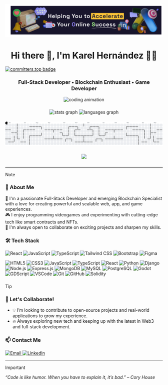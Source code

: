 ![Banner](public/img/banner-test.png)

###

<h1 align="center">Hi there 👋, I'm Karel Hernández 👨‍💻</h1>

[![committers.top badge](https://user-badge.committers.top/suriname/USERNAME.svg)](https://user-badge.committers.top/suriname/USERNAME)

<h3 align="center">Full-Stack Developer • Blockchain Enthusiast • Game Developer</h3>

<p align="center">
  <img src="https://cdn.pixabay.com/animation/2024/05/16/21/45/21-45-34-3_512.gif" height="320" alt="coding animation"/>
</p>

###

<div align="center">
  <img src="https://github-readme-stats.vercel.app/api?username=karel95&hide_title=false&hide_rank=false&show_icons=true&include_all_commits=true&count_private=true&disable_animations=false&theme=dracula&locale=en&hide_border=false&order=1" height="150" alt="stats graph"  />
  <img src="https://github-readme-stats.vercel.app/api/top-langs?username=karel95&locale=en&hide_title=false&layout=compact&card_width=320&langs_count=5&theme=dracula&hide_border=false&order=2" height="150" alt="languages graph"  />
</div>

###

<picture>
  <source media="(prefers-color-scheme: dark)" srcset="https://raw.githubusercontent.com/karel95/karel95/output/pacman-contribution-graph-dark.svg">
  <source media="(prefers-color-scheme: light)" srcset="https://raw.githubusercontent.com/karel95/karel95/output/pacman-contribution-graph.svg">
  <img alt="pacman contribution graph" src="https://raw.githubusercontent.com/karel95/karel95/output/pacman-contribution-graph.svg">
</picture>

###

<div align="center">
  <img src="https://profile-counter.glitch.me/karel95/count.svg?"  />
</div>

###

---

> [!NOTE]
> ### 🚀 About Me
>
> 🌱 I'm a passionate Full-Stack Developer and emerging Blockchain Specialist with a love for creating powerful and scalable web, app, and game experiences.  
> 🎮 I enjoy programming videogames and experimenting with cutting-edge tech like smart contracts and NFTs.  
> 🤝 I'm always open to collaborate on exciting projects and sharpen my skills.

### 🛠️ Tech Stack

![React](https://img.shields.io/badge/React-20232A?style=for-the-badge&logo=react&logoColor=61DAFB) ![JavaScript](https://img.shields.io/badge/JavaScript-F7DF1E?style=for-the-badge&logo=javascript&logoColor=black) ![TypeScript](https://img.shields.io/badge/TypeScript-3178C6?style=for-the-badge&logo=typescript&logoColor=white) ![Tailwind CSS](https://img.shields.io/badge/Tailwind_CSS-38B2AC?style=for-the-badge&logo=tailwind-css&logoColor=white) ![Bootstrap](https://img.shields.io/badge/Bootstrap-563D7C?style=for-the-badge&logo=bootstrap&logoColor=white) ![Figma](https://img.shields.io/badge/Figma-F24E1E?style=for-the-badge&logo=figma&logoColor=white)
  <div>
    <img src="https://cdn.jsdelivr.net/gh/devicons/devicon/icons/html5/html5-original.svg" height="30" alt="HTML5"/>
    <img src="https://cdn.jsdelivr.net/gh/devicons/devicon/icons/css3/css3-original.svg" height="30" alt="CSS3"/>
    <img src="https://cdn.jsdelivr.net/gh/devicons/devicon/icons/javascript/javascript-original.svg" height="30" alt="JavaScript"/>
    <img src="https://cdn.jsdelivr.net/gh/devicons/devicon/icons/typescript/typescript-original.svg" height="30" alt="TypeScript"/>
    <img src="https://cdn.jsdelivr.net/gh/devicons/devicon/icons/react/react-original.svg" height="30" alt="React"/>
    <img src="https://cdn.jsdelivr.net/gh/devicons/devicon/icons/python/python-original.svg" height="30" alt="Python"/>
    <img src="https://cdn.jsdelivr.net/gh/devicons/devicon/icons/django/django-plain.svg" height="30" alt="Django"/>
    <img src="https://cdn.jsdelivr.net/gh/devicons/devicon/icons/nodejs/nodejs-original.svg" height="30" alt="Node.js"/>
    <img src="https://cdn.jsdelivr.net/gh/devicons/devicon/icons/express/express-original.svg" height="30" alt="Express.js"/>
    <img src="https://cdn.jsdelivr.net/gh/devicons/devicon/icons/mongodb/mongodb-original.svg" height="30" alt="MongoDB"/>
    <img src="https://cdn.jsdelivr.net/gh/devicons/devicon/icons/mysql/mysql-original.svg" height="30" alt="MySQL"/>
    <img src="https://cdn.jsdelivr.net/gh/devicons/devicon/icons/postgresql/postgresql-original.svg" height="30" alt="PostgreSQL"/>
    <img src="https://cdn.jsdelivr.net/gh/devicons/devicon/icons/godot/godot-original.svg" height="30" alt="Godot"/>
    <img src="https://img.shields.io/badge/GDScript-478CBF?style=flat&logo=godotengine&logoColor=white" height="25" style="pointer-events: none;" alt="GDScript"/>
    <img src="https://img.shields.io/badge/VSCODE-007ACC?style=flat&logo=visual-studio-code&logoColor=white" height="25" style="pointer-events: none;" alt="VSCode"/>
    <img src="https://cdn.jsdelivr.net/gh/devicons/devicon/icons/git/git-original.svg" height="30" alt="Git"/>
    <img src="https://cdn.jsdelivr.net/gh/devicons/devicon/icons/github/github-original.svg" height="30" alt="GitHub"/>
    <img src="https://cdn.jsdelivr.net/gh/devicons/devicon/icons/solidity/solidity-original.svg" height="30" alt="Solidity"/>
  </div>

###

> [!TIP]
> ### 🧠 Let's Collaborate!
>
> - 💡 I’m looking to contribute to open-source projects and real-world applications to grow my experience.
> - 🔥 Always exploring new tech and keeping up with the latest in Web3 and full-stack development.

### 📫 Contact Me

<p>
  <a href="mailto:karelhernandez2207@gmail.com">
    <img src="https://img.shields.io/badge/Gmail-D14836?style=for-the-badge&logo=gmail&logoColor=white" alt="Email"/>
  </a>
  <a href="https://www.linkedin.com/in/karel95/" target="_blank">
    <img src="https://img.shields.io/badge/LinkedIn-0077B5?style=for-the-badge&logo=linkedin&logoColor=white" alt="LinkedIn"/>
  </a>
</p>

---

> [!IMPORTANT] 
> *“Code is like humor. When you have to explain it, it’s bad.” – Cory House*


<!---
Karel95/Karel95 is a ✨ special ✨ repository because its `README.md` (this file) appears on your GitHub profile.
You can click the Preview link to take a look at your changes.
--->
